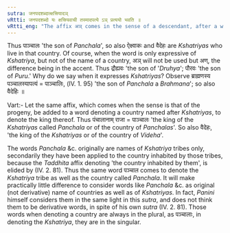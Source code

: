```yaml
---
sutra: जनपदशब्दात्क्षत्त्रियादञ्
vRtti: जनपदशब्दो यः क्षत्त्रियवाची तस्मादपत्ये ऽञ् प्रत्ययो भवति ॥
vRtti_eng: "The affix अञ् comes in the sense of a descendant, after a word, which while denoting a country, expresses also a tribe of _Kshatriyas_."
---
```

Thus पाञ्चालः 'the son of _Panchala_', so also ऐक्ष्वाकः and वैदेहः are _Kshatriyas_ who live in that country. Of course, when the word is only expressive of _Kshatriya_, but not of the name of a country, अञ् will not be used but अण्, the difference being in the accent. Thus द्रौह्यवः 'the son of '_Druhya_'; पौरवः 'the son of _Puru_.' Why do we say when it expresses _Kshatriyas_? Observe ब्राह्मणस्य पञ्चालस्यापत्यं = पाञ्चालिः, (IV. 1. 95) 'the son of _Panchala_ a _Brahmana_'; so also वैदेहिः ॥

Vart:- Let the same affix, which comes when the sense is that of the progeny, be added to a word denoting a country named after _Kshatriyas_, to denote the king thereof. Thus पंचालानाम् राजा = पाञ्चालः 'the king of the _Kshatriyas_ called _Panchala_ or of the country of _Panchalas_'. So also वैदेहः, 'the king of the _Kshatriyas_ or of the country of _Videha_'.

The words _Panchala_ &c. originally are names of _Kshatriya_ tribes only, secondarily they have been applied to the country inhabited by those tribes, because the _Taddhita_ affix denoting 'the country inhabited by them', is elided by (IV. 2. 81). Thus the same word पञ्चाल comes to denote the _Kshatriya_ tribe as well as the country called _Panchala_. It will make practically little difference to consider words like _Panchala_ &c. as original (not derivative) name of countries as well as of _Kshatriyas_. In fact, _Panini_ himself considers them in the same light in this _sutra_, and does not think them to be derivative words, in spite of his own _sutra_ (IV. 2. 81). Those words when denoting a country are always in the plural, as पञ्चालाः, in denoting the _Kshatriya_, they are in the singular.
